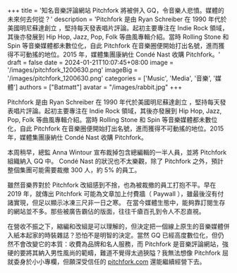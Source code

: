 +++
title = '知名音樂評論網站 Pitchfork 將被併入 GQ，令音樂人悲憤。媒體的未來何去何從？'
description = 'Pitchfork 是由 Ryan Schreiber 在 1990 年代於美國明尼蘇達創立 ，堅持每天發表唱片評論。起初主要專注在 Indie Rock 領域，其後亦發展到 Hip Hop, Jazz, Pop, Folk 等曲風專輯介紹。當時 Rolling Stone 和 Spin 等音樂媒體都未數位化，自此 Pitchfork 在音樂圈便開始打出名號，進而獲得不可動搖的地位。2015 年，媒體集團康納仕 Condé Nast 收購 Pitchfork。'
draft = false
date = 2024-01-21T10:07:45+08:00
image = '/images/pitchfork_1200630.png'
imageBig = '/images/pitchfork_1200630.png'
categories = ['Music', 'Media', '音樂', '媒體']
authors = ["Batmatt"]
avatar = "/images/rabbit.jpg"
+++

Pitchfork 是由 Ryan Schreiber 在 1990 年代於美國明尼蘇達創立 ，堅持每天發表唱片評論。起初主要專注在 Indie Rock 領域，其後亦發展到 Hip Hop, Jazz, Pop, Folk 等曲風專輯介紹。當時 Rolling Stone 和 Spin 等音樂媒體都未數位化，自此 Pitchfork 在音樂圈便開始打出名號，進而獲得不可動搖的地位。2015 年，媒體集團康納仕 Condé Nast 收購 Pitchfork。

本周稍早，總監 Anna Wintour 宣布裁掉包含總編輯的一半人員，並將 Pitchfork 組織納入 GQ 中。 Condé Nast 的狀況也不太樂觀，除了 Pitchfork 之外，預計整個集團可能需要裁撤 300 人，約 5% 的員工。

雖然音樂界對於 Pitchfork 改組感到不捨，也為被裁撤的員工打抱不平。早在 2019 年，就傳出 Pitchfork 可能為文章加上付費牆（ Paywall ），雖最後沒有付諸實現，但足以顯示冰凍三尺非一日之寒。
在當今媒體生態中，能夠靠訂閱生存的網站並不多。那些被廣告霸佔的版面，往往千瘡百孔到令人不忍直視。

在營收不振之下，縮編和改組是可以理解的，但決定把一個線上原生的音樂媒體併入紙本起家的時裝雜誌？恐怕不是明智的決定。當然 GQ 已經高度數位化，但仍然不會改變它的本質：收費為品牌和名人服務，而 Pitchfork 是音樂評論網站，強硬的要將其納入男性風尚的範疇，難道不覺得太過狹隘？我無法想像 Pitchfork 屈就委身於小小專欄，但願深受信任的 [pitchfork.com](https://pitchfork.com) 還能繼續經營下去。